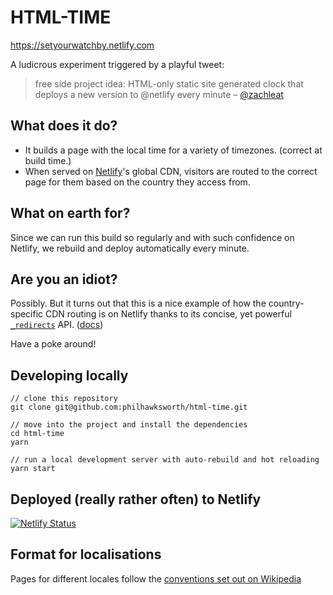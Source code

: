 # HTML-TIME

https://setyourwatchby.netlify.com

A ludicrous experiment triggered by a playful tweet:

> free side project idea: HTML-only static site generated clock that deploys a new version to @netlify every minute
> – [@zachleat](https://twitter.com/zachleat/status/1020034115817680896)


## What does it do?

- It builds a page with the local time for a variety of timezones. (correct at build time.)
- When served on [Netlify](https://www.netlify.com/?utm_source=github&utm_medium=setyourwatch-pnh&utm_campaign=devex)'s global CDN, visitors are routed to the correct page for them based on the country they access from.

## What on earth for?

Since we can run this build so regularly and with such confidence on Netlify, we rebuild and deploy automatically every minute.

## Are you an idiot?

Possibly. But it turns out that this is a nice example of how the country-specific CDN routing is on Netlify thanks to its concise, yet powerful [`_redirects`](_redirects) API. ([docs](https://www.netlify.com/docs/redirects/?utm_source=github&utm_medium=setyourwatch-pnh&utm_campaign=devex))

Have a poke around!


## Developing locally

```
// clone this repository
git clone git@github.com:philhawksworth/html-time.git

// move into the project and install the dependencies
cd html-time
yarn

// run a local development server with auto-rebuild and hot reloading
yarn start
```

## Deployed (really rather often) to Netlify

[![Netlify Status](https://api.netlify.com/api/v1/badges/08fef174-2c11-4911-a610-19a327172024/deploy-status)](https://app.netlify.com/sites/setyourwatchby/deploys)


## Format for localisations

Pages for different locales follow the [conventions set out on Wikipedia](https://en.wikipedia.org/wiki/List_of_tz_database_time_zones)




